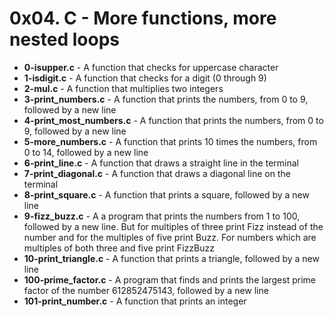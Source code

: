 <h1>0x04. C - More functions, more nested loops</h1>
<ul>
<li><b>0-isupper.c</b> - A function that checks for uppercase character</li>
<li><b>1-isdigit.c</b> - A function that checks for a digit (0 through 9)</li>
<li><b>2-mul.c</b> - A function that multiplies two integers</li>
<li><b>3-print_numbers.c</b> - A function that prints the numbers, from 0 to 9, followed by a new line</li>
<li><b>4-print_most_numbers.c</b> - A function that prints the numbers, from 0 to 9, followed by a new line</li>
<li><b>5-more_numbers.c</b> - A function that prints 10 times the numbers, from 0 to 14, followed by a new line</li>
<li><b>6-print_line.c</b> - A function that draws a straight line in the terminal</li>
<li><b>7-print_diagonal.c</b> - A function that draws a diagonal line on the terminal</li>
<li><b>8-print_square.c</b> - A function that prints a square, followed by a new line</li>
<li><b>9-fizz_buzz.c</b> - A a program that prints the numbers from 1 to 100, followed by a new line. But for multiples of three print Fizz instead of the number and for the multiples of five print Buzz. For numbers which are multiples of both three and five print FizzBuzz</li>
<li><b>10-print_triangle.c</b> - A function that prints a triangle, followed by a new line</li>
<li><b>100-prime_factor.c</b> - A program that finds and prints the largest prime factor of the number 612852475143, followed by a new line</li>
<li><b>101-print_number.c</b> - A function that prints an integer</li>
</ul>
